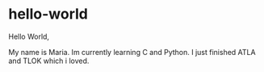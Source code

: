 # hello-world

Hello World,

My name is Maria. Im currently learning C and Python.
I just finished ATLA and TLOK which i loved.
